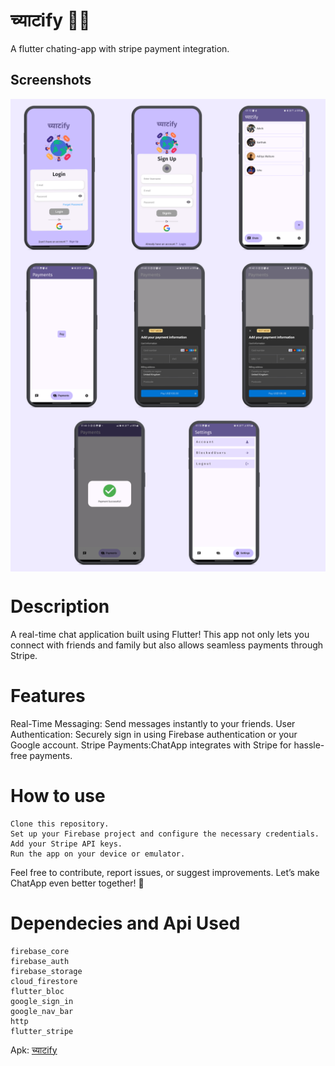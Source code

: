 # च्याटify 📱💬

A flutter chating-app with stripe payment integration.

## Screenshots

<div style="display: flex; justify-content: space-evenly;">
    <img src="./assets/ss1.png" alt="Screenshot 1" >
</div>
<div style="display: flex; justify-content: space-evenly;">
    <img src="./assets/ss2.png" alt="Screenshot 2" >
</div>
<div style="display: flex; justify-content: space-evenly;">
    <img src="./assets/ss3.png" alt="Screenshot 3" >
</div>


# Description
A real-time chat application built using Flutter! This app not only lets you connect with friends and family but also allows seamless payments through Stripe.

# Features
Real-Time Messaging: Send messages instantly to your friends.
User Authentication: Securely sign in using Firebase authentication or your Google account.
Stripe Payments:ChatApp integrates with Stripe for hassle-free payments.

# How to use
    Clone this repository.
    Set up your Firebase project and configure the necessary credentials.
    Add your Stripe API keys.
    Run the app on your device or emulator.

Feel free to contribute, report issues, or suggest improvements. Let’s make ChatApp even better together! 🚀


# Dependecies and Api Used

    firebase_core
    firebase_auth
    firebase_storage
    cloud_firestore
    flutter_bloc
    google_sign_in
    google_nav_bar
    http
    flutter_stripe
    
    
Apk: <a href="https://github.com/adityawalture/Chatify/tree/main/apk">  च्याटify</a> 